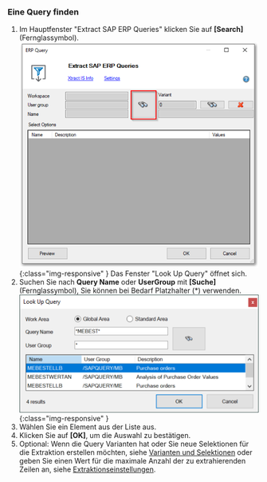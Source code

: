 ### Eine Query finden
1. Im Hauptfenster "Extract SAP ERP Queries" klicken Sie auf **[Search]** (Fernglassymbol).
![Query-Defining](/img/content/Query-DefiningExtraction.png){:class="img-responsive" }
Das Fenster "Look Up Query" öffnet sich.
2. Suchen Sie nach **Query Name** oder **UserGroup** mit **[Suche]** (Fernglassymbol), Sie können bei Bedarf Platzhalter (*) verwenden.
![Query-Search](/img/content/Query-Search.png){:class="img-responsive" }
3. Wählen Sie ein Element aus der Liste aus. 
4. Klicken Sie auf **[OK]**, um die Auswahl zu bestätigen.
5. Optional: Wenn die Query Varianten hat oder Sie neue Selektionen für die Extraktion erstellen möchten, siehe [Varianten und Selektionen](./variant-selections) oder geben Sie einen Wert für die maximale Anzahl der zu extrahierenden Zeilen an, siehe [Extraktionseinstellungen](./query-settings).
